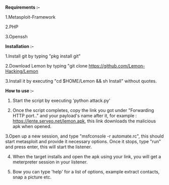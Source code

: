 **Requirements :-**

1.Metasploit-Framework

2.PHP

3.Openssh


**Installation :-**

1.Install git by typing "pkg install git"

2.Download Lemon by typing "git clone https://github.com/Lemon-Hacking/Lemon

3.Install it by executing "cd $HOME/Lemon && sh Install" without quotes.

**How to use :-**

1. Start the script by executing 'python attack.py'

2. Once the script completes, copy the link you got under "Forwarding HTTP port.." and your payload's name after it, for example : https://lente.serveo.net/lemon.apk, this link downloads the malicious apk when opened.

3.Open up a new session, and type "msfconsole -r automate.rc", this should start metasploit and provide it necessary options. Once it stops, type "run" and press enter, this will start the listener.

4. When the target installs and open the apk using your link, you will get a meterpreter session in your listener.

5. Bow you can type 'help' for a list of options, example extract contacts, snap a picture etc.

